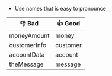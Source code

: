 - Use names that is easy to pronounce

| 👎 Bad       | 👍 Good  |
| ------------ | -------- |
| moneyAmount  | money    |
| customerInfo | customer |
| accountData  | account  |
| theMessage   | message  |

